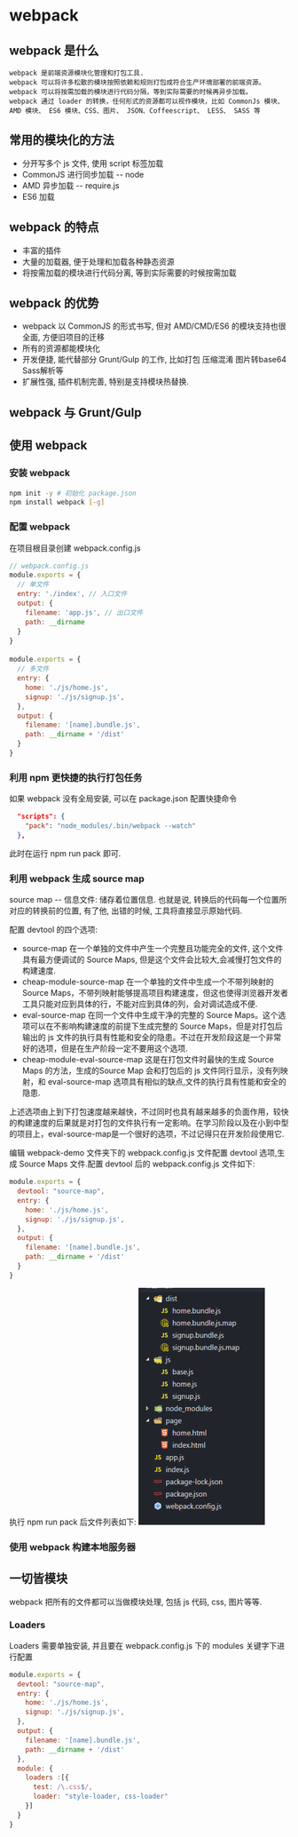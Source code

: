 # webpack

## webpack 是什么

    webpack 是前端资源模块化管理和打包工具.
    webpack 可以将许多松散的模块按照依赖和规则打包成符合生产环境部署的前端资源。
    webpack 可以将按需加载的模块进行代码分隔，等到实际需要的时候再异步加载。
    webpack 通过 loader 的转换，任何形式的资源都可以视作模块，比如 CommonJs 模块、 AMD 模块、 ES6 模块、CSS、图片、 JSON、Coffeescript、 LESS、 SASS 等

## 常用的模块化的方法

- 分开写多个 js 文件, 使用 script 标签加载
- CommonJS 进行同步加载 -- node
- AMD 异步加载 -- require.js
- ES6 加载

## webpack 的特点

- 丰富的插件
- 大量的加载器, 便于处理和加载各种静态资源
- 将按需加载的模块进行代码分离, 等到实际需要的时候按需加载

## webpack 的优势

- webpack 以 CommonJS 的形式书写, 但对 AMD/CMD/ES6 的模块支持也很全面, 方便旧项目的迁移
- 所有的资源都能模块化
- 开发便捷, 能代替部分 Grunt/Gulp 的工作, 比如打包 压缩混淆 图片转base64 Sass解析等
- 扩展性强, 插件机制完善, 特别是支持模块热替换.

## webpack 与 Grunt/Gulp

## 使用 webpack

### 安装 webpack

```bash
npm init -y # 初始化 package.json
npm install webpack [-g]
```

### 配置 webpack

在项目根目录创建 webpack.config.js

```javascript
// webpack.config.js
module.exports = {
  // 单文件
  entry: './index', // 入口文件
  output: {
    filename: 'app.js', // 出口文件
    path: __dirname
  }
}

module.exports = {
  // 多文件
  entry: {
    home: './js/home.js',
    signup: './js/signup.js',
  },
  output: {
    filename: '[name].bundle.js',
    path: __dirname + '/dist'
  }
}

```

### 利用 npm 更快捷的执行打包任务

如果 webpack 没有全局安装, 可以在 package.json 配置快捷命令

```json
  "scripts": {
    "pack": "node_modules/.bin/webpack --watch"
  },
```

此时在运行 npm run pack 即可.

### 利用 webpack 生成 source map

source map --  信息文件: 储存着位置信息.
也就是说, 转换后的代码每一个位置所对应的转换前的位置, 有了他, 出错的时候, 工具将直接显示原始代码.

配置 devtool 的四个选项:

- source-map 在一个单独的文件中产生一个完整且功能完全的文件, 这个文件具有最方便调试的 Source Maps, 但是这个文件会比较大,会减慢打包文件的构建速度.
- cheap-module-source-map 在一个单独的文件中生成一个不带列映射的 Source Maps，不带列映射能够提高项目构建速度，但这也使得浏览器开发者工具只能对应到具体的行，不能对应到具体的列，会对调试造成不便.
- eval-source-map 在同一个文件中生成干净的完整的 Source Maps。这个选项可以在不影响构建速度的前提下生成完整的 Source Maps，但是对打包后输出的 js 文件的执行具有性能和安全的隐患。不过在开发阶段这是一个非常好的选项，但是在生产阶段一定不要用这个选项.
- cheap-module-eval-source-map 这是在打包文件时最快的生成 Source Maps 的方法，生成的Source Map 会和打包后的 js 文件同行显示，没有列映射，和 eval-source-map 选项具有相似的缺点,文件的执行具有性能和安全的隐患.

上述选项由上到下打包速度越来越快，不过同时也具有越来越多的负面作用，较快的构建速度的后果就是对打包的文件执行有一定影响。在学习阶段以及在小到中型的项目上，eval-source-map是一个很好的选项，不过记得只在开发阶段使用它.

编辑 webpack-demo 文件夹下的 webpack.config.js 文件配置 devtool 选项,生成 Source Maps 文件.配置 devtool 后的 webpack.config.js 文件如下:

```javascript
module.exports = {
  devtool: "source-map",
  entry: {
    home: './js/home.js',
    signup: './js/signup.js',
  },
  output: {
    filename: '[name].bundle.js',
    path: __dirname + '/dist'
  }
}
```

执行 npm run pack 后文件列表如下:
![](images/webpack/filetree.png)

### 使用 webpack 构建本地服务器

## 一切皆模块

webpack 把所有的文件都可以当做模块处理, 包括 js 代码, css, 图片等等.

### Loaders

Loaders 需要单独安装, 并且要在 webpack.config.js 下的 modules 关键字下进行配置

```javascript
module.exports = {
  devtool: "source-map",
  entry: {
    home: './js/home.js',
    signup: './js/signup.js',
  },
  output: {
    filename: '[name].bundle.js',
    path: __dirname + '/dist'
  },
  module: {
    loaders :[{
      test: /\.css$/,
      loader: "style-loader, css-loader"
    }]
  }
}
```
